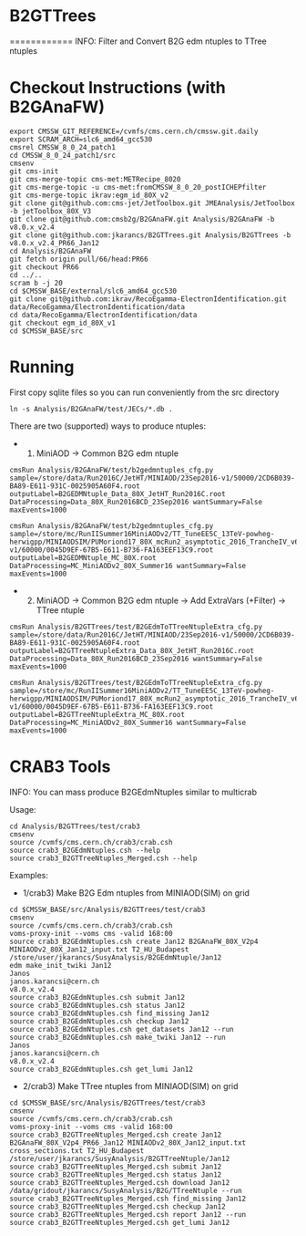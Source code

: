 # B2GTTrees
============
INFO: Filter and Convert B2G edm ntuples to TTree ntuples

Checkout Instructions (with B2GAnaFW)
=====================================

```Shell
export CMSSW_GIT_REFERENCE=/cvmfs/cms.cern.ch/cmssw.git.daily
export SCRAM_ARCH=slc6_amd64_gcc530
cmsrel CMSSW_8_0_24_patch1
cd CMSSW_8_0_24_patch1/src
cmsenv
git cms-init
git cms-merge-topic cms-met:METRecipe_8020
git cms-merge-topic -u cms-met:fromCMSSW_8_0_20_postICHEPfilter
git cms-merge-topic ikrav:egm_id_80X_v2
git clone git@github.com:cms-jet/JetToolbox.git JMEAnalysis/JetToolbox -b jetToolbox_80X_V3
git clone git@github.com:cmsb2g/B2GAnaFW.git Analysis/B2GAnaFW -b v8.0.x_v2.4
git clone git@github.com:jkarancs/B2GTTrees.git Analysis/B2GTTrees -b v8.0.x_v2.4_PR66_Jan12
cd Analysis/B2GAnaFW
git fetch origin pull/66/head:PR66
git checkout PR66
cd ../..
scram b -j 20
cd $CMSSW_BASE/external/slc6_amd64_gcc530
git clone git@github.com:ikrav/RecoEgamma-ElectronIdentification.git data/RecoEgamma/ElectronIdentification/data
cd data/RecoEgamma/ElectronIdentification/data
git checkout egm_id_80X_v1
cd $CMSSW_BASE/src
```

Running
=======

First copy sqlite files so you can run conveniently from the src directory
```Shell
ln -s Analysis/B2GAnaFW/test/JECs/*.db .
```

There are two (supported) ways to produce ntuples:

   * 1) MiniAOD -> Common B2G edm ntuple
```Shell
cmsRun Analysis/B2GAnaFW/test/b2gedmntuples_cfg.py sample=/store/data/Run2016C/JetHT/MINIAOD/23Sep2016-v1/50000/2CD6B039-BA89-E611-931C-0025905A60F4.root outputLabel=B2GEDMNtuple_Data_80X_JetHT_Run2016C.root DataProcessing=Data_80X_Run2016BCD_23Sep2016 wantSummary=False maxEvents=1000

cmsRun Analysis/B2GAnaFW/test/b2gedmntuples_cfg.py sample=/store/mc/RunIISummer16MiniAODv2/TT_TuneEE5C_13TeV-powheg-herwigpp/MINIAODSIM/PUMoriond17_80X_mcRun2_asymptotic_2016_TrancheIV_v6-v1/60000/0045D9EF-67B5-E611-B736-FA163EEF13C9.root outputLabel=B2GEDMNtuple_MC_80X.root DataProcessing=MC_MiniAODv2_80X_Summer16 wantSummary=False maxEvents=1000
```


   * 2) MiniAOD -> Common B2G edm ntuple -> Add ExtraVars (+Filter) -> TTree ntuple
```Shell
cmsRun Analysis/B2GTTrees/test/B2GEdmToTTreeNtupleExtra_cfg.py sample=/store/data/Run2016C/JetHT/MINIAOD/23Sep2016-v1/50000/2CD6B039-BA89-E611-931C-0025905A60F4.root outputLabel=B2GTTreeNtupleExtra_Data_80X_JetHT_Run2016C.root DataProcessing=Data_80X_Run2016BCD_23Sep2016 wantSummary=False maxEvents=1000

cmsRun Analysis/B2GTTrees/test/B2GEdmToTTreeNtupleExtra_cfg.py sample=/store/mc/RunIISummer16MiniAODv2/TT_TuneEE5C_13TeV-powheg-herwigpp/MINIAODSIM/PUMoriond17_80X_mcRun2_asymptotic_2016_TrancheIV_v6-v1/60000/0045D9EF-67B5-E611-B736-FA163EEF13C9.root outputLabel=B2GTTreeNtupleExtra_MC_80X.root DataProcessing=MC_MiniAODv2_80X_Summer16 wantSummary=False maxEvents=1000
```

CRAB3 Tools
==========
INFO: You can mass produce B2GEdmNtuples similar to multicrab

Usage:
```Shell
cd Analysis/B2GTTrees/test/crab3
cmsenv
source /cvmfs/cms.cern.ch/crab3/crab.csh
source crab3_B2GEdmNtuples.csh --help
source crab3_B2GTTreeNtuples_Merged.csh --help
```

Examples:
   * 1/crab3) Make B2G Edm ntuples from MINIAOD(SIM) on grid
```Shell
cd $CMSSW_BASE/src/Analysis/B2GTTrees/test/crab3
cmsenv
source /cvmfs/cms.cern.ch/crab3/crab.csh
voms-proxy-init --voms cms -valid 168:00
source crab3_B2GEdmNtuples.csh create Jan12 B2GAnaFW_80X_V2p4 MINIAODv2_80X_Jan12_input.txt T2_HU_Budapest /store/user/jkarancs/SusyAnalysis/B2GEdmNtuple/Jan12
edm make_init_twiki Jan12
Janos
janos.karancsi@cern.ch
v8.0.x_v2.4
source crab3_B2GEdmNtuples.csh submit Jan12
source crab3_B2GEdmNtuples.csh status Jan12
source crab3_B2GEdmNtuples.csh find_missing Jan12
source crab3_B2GEdmNtuples.csh checkup Jan12
source crab3_B2GEdmNtuples.csh get_datasets Jan12 --run
source crab3_B2GEdmNtuples.csh make_twiki Jan12 --run
Janos
janos.karancsi@cern.ch
v8.0.x_v2.4
source crab3_B2GEdmNtuples.csh get_lumi Jan12
```

   * 2/crab3) Make TTree ntuples from MINIAOD(SIM) on grid
```Shell
cd $CMSSW_BASE/src/Analysis/B2GTTrees/test/crab3
cmsenv
source /cvmfs/cms.cern.ch/crab3/crab.csh
voms-proxy-init --voms cms -valid 168:00
source crab3_B2GTTreeNtuples_Merged.csh create Jan12 B2GAnaFW_80X_V2p4_PR66_Jan12 MINIAODv2_80X_Jan12_input.txt cross_sections.txt T2_HU_Budapest /store/user/jkarancs/SusyAnalysis/B2GTTreeNtuple/Jan12
source crab3_B2GTTreeNtuples_Merged.csh submit Jan12 
source crab3_B2GTTreeNtuples_Merged.csh status Jan12
source crab3_B2GTTreeNtuples_Merged.csh download Jan12 /data/gridout/jkarancs/SusyAnalysis/B2G/TTreeNtuple --run
source crab3_B2GTTreeNtuples_Merged.csh find_missing Jan12
source crab3_B2GTTreeNtuples_Merged.csh checkup Jan12
source crab3_B2GTTreeNtuples_Merged.csh report Jan12 --run
source crab3_B2GTTreeNtuples_Merged.csh get_lumi Jan12
```

